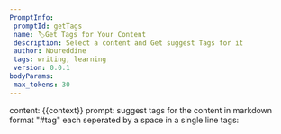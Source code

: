 ```yaml
---
PromptInfo:
 promptId: getTags
 name: 🏷️Get Tags for Your Content
 description: Select a content and Get suggest Tags for it
 author: Noureddine
 tags: writing, learning
 version: 0.0.1
bodyParams:
 max_tokens: 30
---
```

content: 
{{context}}
prompt:
suggest tags for the content in markdown format "#tag" each seperated by a space in a single line
tags:

